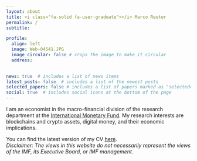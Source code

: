 ```yaml
---
layout: about
title: <i class="fa-solid fa-user-graduate"></i> Marco Reuter
permalink: /
subtitle:

profile:
  align: left
  image: Web-04541.JPG
  image_circular: false # crops the image to make it circular
  address: 
  

news: true  # includes a list of news items
latest_posts: false  # includes a list of the newest posts
selected_papers: false # includes a list of papers marked as "selected={true}"
social: true  # includes social icons at the bottom of the page
---
```

I am an economist in the macro-financial division of the research department at the [International Monetary Fund](https://www.imf.org/). My research interests are blockchains and crypto assets, digital money, and their economic implications.

You can find the latest version of my CV [here](assets/pdf/cv.pdf).  
*Disclaimer: The views in this website do not necessarily represent the views of the IMF, its Executive Board, or IMF management.*
